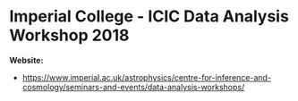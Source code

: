 # Imperial College - ICIC Data Analysis Workshop 2018

**Website:**
- https://www.imperial.ac.uk/astrophysics/centre-for-inference-and-cosmology/seminars-and-events/data-analysis-workshops/
